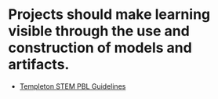 # Projects should make learning visible through the use and construction of models and artifacts.

- [Templeton STEM PBL Guidelines](guidelines.md)
